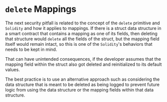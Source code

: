 # `delete` Mappings

The next security pitfall is related to the concept of the `delete` primitive and `Solidity` and how it applies to mappings. If there is a struct data structure in a smart contract that contains a mapping as one of its fields, then deleting that structure would `delete` all the fields of the struct, but the mapping field itself would remain intact, so this is one of the `Solidity`'s behaviors that needs to be kept in mind.

That can have unintended consequences, if the developer assumes that the mapping field within the struct also got deleted and reinitialized to its default values.

The best practice is to use an alternative approach such as considering the data structure that is meant to be deleted as being logged to prevent future logic from using the data structure or the mapping fields within that data structure.
